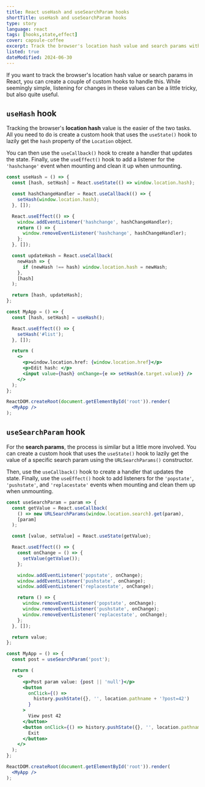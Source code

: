 ```yaml
---
title: React useHash and useSearchParam hooks
shortTitle: useHash and useSearchParam hooks
type: story
language: react
tags: [hooks,state,effect]
cover: capsule-coffee
excerpt: Track the browser's location hash value and search params with this pair of custom hooks.
listed: true
dateModified: 2024-06-30
---
```


If you want to track the browser's location hash value or search params in React, you can create a couple of custom hooks to handle this. While seemingly simple, listening for changes in these values can be a little tricky, but also quite useful.

## `useHash` hook

Tracking the browser's **location hash** value is the easier of the two tasks. All you need to do is create a custom hook that uses the `useState()` hook to lazily get the `hash` property of the `Location` object.

You can then use the `useCallback()` hook to create a handler that updates the state. Finally, use the `useEffect()` hook to add a listener for the `'hashchange'` event when mounting and clean it up when unmounting.

```jsx
const useHash = () => {
  const [hash, setHash] = React.useState(() => window.location.hash);

  const hashChangeHandler = React.useCallback(() => {
    setHash(window.location.hash);
  }, []);

  React.useEffect(() => {
    window.addEventListener('hashchange', hashChangeHandler);
    return () => {
      window.removeEventListener('hashchange', hashChangeHandler);
    };
  }, []);

  const updateHash = React.useCallback(
    newHash => {
      if (newHash !== hash) window.location.hash = newHash;
    },
    [hash]
  );

  return [hash, updateHash];
};

const MyApp = () => {
  const [hash, setHash] = useHash();

  React.useEffect(() => {
    setHash('#list');
  }, []);

  return (
    <>
      <p>window.location.href: {window.location.href}</p>
      <p>Edit hash: </p>
      <input value={hash} onChange={e => setHash(e.target.value)} />
    </>
  );
};

ReactDOM.createRoot(document.getElementById('root')).render(
  <MyApp />
);
```

## `useSearchParam` hook

For the **search params**, the process is similar but a little more involved. You can create a custom hook that uses the `useState()` hook to lazily get the value of a specific search param using the `URLSearchParams()` constructor.

Then, use the `useCallback()` hook to create a handler that updates the state. Finally, use the `useEffect()` hook to add listeners for the `'popstate'`, `'pushstate'`, and `'replacestate'` events when mounting and clean them up when unmounting.

```jsx
const useSearchParam = param => {
  const getValue = React.useCallback(
    () => new URLSearchParams(window.location.search).get(param),
    [param]
  );

  const [value, setValue] = React.useState(getValue);

  React.useEffect(() => {
    const onChange = () => {
      setValue(getValue());
    };

    window.addEventListener('popstate', onChange);
    window.addEventListener('pushstate', onChange);
    window.addEventListener('replacestate', onChange);

    return () => {
      window.removeEventListener('popstate', onChange);
      window.removeEventListener('pushstate', onChange);
      window.removeEventListener('replacestate', onChange);
    };
  }, []);

  return value;
};

const MyApp = () => {
  const post = useSearchParam('post');

  return (
    <>
      <p>Post param value: {post || 'null'}</p>
      <button
        onClick={() =>
          history.pushState({}, '', location.pathname + '?post=42')
        }
      >
        View post 42
      </button>
      <button onClick={() => history.pushState({}, '', location.pathname)}>
        Exit
      </button>
    </>
  );
};

ReactDOM.createRoot(document.getElementById('root')).render(
  <MyApp />
);
```
